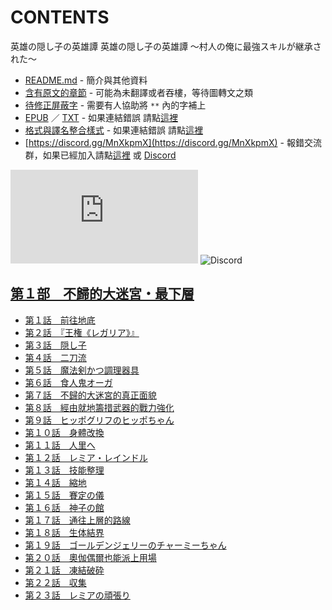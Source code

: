 # CONTENTS

英雄の隠し子の英雄譚
英雄の隠し子の英雄譚 ～村人の俺に最強スキルが継承された～


- [README.md](README.md) - 簡介與其他資料
- [含有原文的章節](ja.md) - 可能為未翻譯或者吞樓，等待圖轉文之類
- [待修正屏蔽字](%E5%BE%85%E4%BF%AE%E6%AD%A3%E5%B1%8F%E8%94%BD%E5%AD%97.md) - 需要有人協助將 `**` 內的字補上
- [EPUB](https://gitlab.com/demonovel/epub-txt/blob/master/syosetu_out/%E8%8B%B1%E9%9B%84%E3%81%AE%E9%9A%A0%E3%81%97%E5%AD%90%E3%81%AE%E8%8B%B1%E9%9B%84%E8%AD%9A.epub) ／ [TXT](https://gitlab.com/demonovel/epub-txt/blob/master/syosetu_out/out/%E8%8B%B1%E9%9B%84%E3%81%AE%E9%9A%A0%E3%81%97%E5%AD%90%E3%81%AE%E8%8B%B1%E9%9B%84%E8%AD%9A.out.txt) - 如果連結錯誤 請點[這裡](https://gitlab.com/demonovel/epub-txt/tree/master)
- [格式與譯名整合樣式](https://github.com/bluelovers/node-novel/blob/master/lib/locales/%E8%8B%B1%E9%9B%84%E3%81%AE%E9%9A%A0%E3%81%97%E5%AD%90%E3%81%AE%E8%8B%B1%E9%9B%84%E8%AD%9A.ts) - 如果連結錯誤 請點[這裡](https://github.com/bluelovers/node-novel/tree/master/lib/locales)
- [https://discord.gg/MnXkpmX](https://discord.gg/MnXkpmX) - 報錯交流群，如果已經加入請點[這裡](https://discordapp.com/channels/467794087769014273/467794088285175809) 或 [Discord](https://discordapp.com/channels/@me)


![導航目錄](https://chart.apis.google.com/chart?cht=qr&chs=150x150&chl=https://gitee.com/bluelovers/novel/blob/master/syosetu_out/英雄の隠し子の英雄譚/導航目錄.md)  ![Discord](https://chart.apis.google.com/chart?cht=qr&chs=150x150&chl=https://discord.gg/MnXkpmX)




## [第１部　不歸的大迷宮・最下層](00000_%E7%AC%AC%EF%BC%91%E9%83%A8%E3%80%80%E4%B8%8D%E6%AD%B8%E7%9A%84%E5%A4%A7%E8%BF%B7%E5%AE%AE%E3%83%BB%E6%9C%80%E4%B8%8B%E5%B1%A4)

- [第１話　前往地底](00000_%E7%AC%AC%EF%BC%91%E9%83%A8%E3%80%80%E4%B8%8D%E6%AD%B8%E7%9A%84%E5%A4%A7%E8%BF%B7%E5%AE%AE%E3%83%BB%E6%9C%80%E4%B8%8B%E5%B1%A4/00010_%E7%AC%AC%EF%BC%91%E8%A9%B1%E3%80%80%E5%89%8D%E5%BE%80%E5%9C%B0%E5%BA%95.txt)
- [第２話　『王権《レガリア》』](00000_%E7%AC%AC%EF%BC%91%E9%83%A8%E3%80%80%E4%B8%8D%E6%AD%B8%E7%9A%84%E5%A4%A7%E8%BF%B7%E5%AE%AE%E3%83%BB%E6%9C%80%E4%B8%8B%E5%B1%A4/00020_%E7%AC%AC%EF%BC%92%E8%A9%B1%E3%80%80%E3%80%8E%E7%8E%8B%E6%A8%A9%E3%80%8A%E3%83%AC%E3%82%AC%E3%83%AA%E3%82%A2%E3%80%8B%E3%80%8F.txt)
- [第３話　隠し子](00000_%E7%AC%AC%EF%BC%91%E9%83%A8%E3%80%80%E4%B8%8D%E6%AD%B8%E7%9A%84%E5%A4%A7%E8%BF%B7%E5%AE%AE%E3%83%BB%E6%9C%80%E4%B8%8B%E5%B1%A4/00030_%E7%AC%AC%EF%BC%93%E8%A9%B1%E3%80%80%E9%9A%A0%E3%81%97%E5%AD%90.txt)
- [第４話　二刀流](00000_%E7%AC%AC%EF%BC%91%E9%83%A8%E3%80%80%E4%B8%8D%E6%AD%B8%E7%9A%84%E5%A4%A7%E8%BF%B7%E5%AE%AE%E3%83%BB%E6%9C%80%E4%B8%8B%E5%B1%A4/00040_%E7%AC%AC%EF%BC%94%E8%A9%B1%E3%80%80%E4%BA%8C%E5%88%80%E6%B5%81.txt)
- [第５話　魔法剣かつ調理器具](00000_%E7%AC%AC%EF%BC%91%E9%83%A8%E3%80%80%E4%B8%8D%E6%AD%B8%E7%9A%84%E5%A4%A7%E8%BF%B7%E5%AE%AE%E3%83%BB%E6%9C%80%E4%B8%8B%E5%B1%A4/00050_%E7%AC%AC%EF%BC%95%E8%A9%B1%E3%80%80%E9%AD%94%E6%B3%95%E5%89%A3%E3%81%8B%E3%81%A4%E8%AA%BF%E7%90%86%E5%99%A8%E5%85%B7.txt)
- [第６話　食人鬼オーガ](00000_%E7%AC%AC%EF%BC%91%E9%83%A8%E3%80%80%E4%B8%8D%E6%AD%B8%E7%9A%84%E5%A4%A7%E8%BF%B7%E5%AE%AE%E3%83%BB%E6%9C%80%E4%B8%8B%E5%B1%A4/00060_%E7%AC%AC%EF%BC%96%E8%A9%B1%E3%80%80%E9%A3%9F%E4%BA%BA%E9%AC%BC%E3%82%AA%E3%83%BC%E3%82%AC.txt)
- [第７話　不歸的大迷宮的真正面貌](00000_%E7%AC%AC%EF%BC%91%E9%83%A8%E3%80%80%E4%B8%8D%E6%AD%B8%E7%9A%84%E5%A4%A7%E8%BF%B7%E5%AE%AE%E3%83%BB%E6%9C%80%E4%B8%8B%E5%B1%A4/00070_%E7%AC%AC%EF%BC%97%E8%A9%B1%E3%80%80%E4%B8%8D%E6%AD%B8%E7%9A%84%E5%A4%A7%E8%BF%B7%E5%AE%AE%E7%9A%84%E7%9C%9F%E6%AD%A3%E9%9D%A2%E8%B2%8C.txt)
- [第８話　經由就地籌措武器的戰力強化](00000_%E7%AC%AC%EF%BC%91%E9%83%A8%E3%80%80%E4%B8%8D%E6%AD%B8%E7%9A%84%E5%A4%A7%E8%BF%B7%E5%AE%AE%E3%83%BB%E6%9C%80%E4%B8%8B%E5%B1%A4/00080_%E7%AC%AC%EF%BC%98%E8%A9%B1%E3%80%80%E7%B6%93%E7%94%B1%E5%B0%B1%E5%9C%B0%E7%B1%8C%E6%8E%AA%E6%AD%A6%E5%99%A8%E7%9A%84%E6%88%B0%E5%8A%9B%E5%BC%B7%E5%8C%96.txt)
- [第９話　ヒッポグリフのヒッポちゃん](00000_%E7%AC%AC%EF%BC%91%E9%83%A8%E3%80%80%E4%B8%8D%E6%AD%B8%E7%9A%84%E5%A4%A7%E8%BF%B7%E5%AE%AE%E3%83%BB%E6%9C%80%E4%B8%8B%E5%B1%A4/00090_%E7%AC%AC%EF%BC%99%E8%A9%B1%E3%80%80%E3%83%92%E3%83%83%E3%83%9D%E3%82%B0%E3%83%AA%E3%83%95%E3%81%AE%E3%83%92%E3%83%83%E3%83%9D%E3%81%A1%E3%82%83%E3%82%93.txt)
- [第１０話　身體改換](00000_%E7%AC%AC%EF%BC%91%E9%83%A8%E3%80%80%E4%B8%8D%E6%AD%B8%E7%9A%84%E5%A4%A7%E8%BF%B7%E5%AE%AE%E3%83%BB%E6%9C%80%E4%B8%8B%E5%B1%A4/00100_%E7%AC%AC%EF%BC%91%EF%BC%90%E8%A9%B1%E3%80%80%E8%BA%AB%E9%AB%94%E6%94%B9%E6%8F%9B.txt)
- [第１１話　人里へ](00000_%E7%AC%AC%EF%BC%91%E9%83%A8%E3%80%80%E4%B8%8D%E6%AD%B8%E7%9A%84%E5%A4%A7%E8%BF%B7%E5%AE%AE%E3%83%BB%E6%9C%80%E4%B8%8B%E5%B1%A4/00110_%E7%AC%AC%EF%BC%91%EF%BC%91%E8%A9%B1%E3%80%80%E4%BA%BA%E9%87%8C%E3%81%B8.txt)
- [第１２話　レミア・レインドル](00000_%E7%AC%AC%EF%BC%91%E9%83%A8%E3%80%80%E4%B8%8D%E6%AD%B8%E7%9A%84%E5%A4%A7%E8%BF%B7%E5%AE%AE%E3%83%BB%E6%9C%80%E4%B8%8B%E5%B1%A4/00120_%E7%AC%AC%EF%BC%91%EF%BC%92%E8%A9%B1%E3%80%80%E3%83%AC%E3%83%9F%E3%82%A2%E3%83%BB%E3%83%AC%E3%82%A4%E3%83%B3%E3%83%89%E3%83%AB.txt)
- [第１３話　技能整理](00000_%E7%AC%AC%EF%BC%91%E9%83%A8%E3%80%80%E4%B8%8D%E6%AD%B8%E7%9A%84%E5%A4%A7%E8%BF%B7%E5%AE%AE%E3%83%BB%E6%9C%80%E4%B8%8B%E5%B1%A4/00130_%E7%AC%AC%EF%BC%91%EF%BC%93%E8%A9%B1%E3%80%80%E6%8A%80%E8%83%BD%E6%95%B4%E7%90%86.txt)
- [第１４話　縮地](00000_%E7%AC%AC%EF%BC%91%E9%83%A8%E3%80%80%E4%B8%8D%E6%AD%B8%E7%9A%84%E5%A4%A7%E8%BF%B7%E5%AE%AE%E3%83%BB%E6%9C%80%E4%B8%8B%E5%B1%A4/00140_%E7%AC%AC%EF%BC%91%EF%BC%94%E8%A9%B1%E3%80%80%E7%B8%AE%E5%9C%B0.txt)
- [第１５話　賽定の儀](00000_%E7%AC%AC%EF%BC%91%E9%83%A8%E3%80%80%E4%B8%8D%E6%AD%B8%E7%9A%84%E5%A4%A7%E8%BF%B7%E5%AE%AE%E3%83%BB%E6%9C%80%E4%B8%8B%E5%B1%A4/00150_%E7%AC%AC%EF%BC%91%EF%BC%95%E8%A9%B1%E3%80%80%E8%B3%BD%E5%AE%9A%E3%81%AE%E5%84%80.txt)
- [第１６話　神子の館](00000_%E7%AC%AC%EF%BC%91%E9%83%A8%E3%80%80%E4%B8%8D%E6%AD%B8%E7%9A%84%E5%A4%A7%E8%BF%B7%E5%AE%AE%E3%83%BB%E6%9C%80%E4%B8%8B%E5%B1%A4/00160_%E7%AC%AC%EF%BC%91%EF%BC%96%E8%A9%B1%E3%80%80%E7%A5%9E%E5%AD%90%E3%81%AE%E9%A4%A8.txt)
- [第１７話　通往上層的路線](00000_%E7%AC%AC%EF%BC%91%E9%83%A8%E3%80%80%E4%B8%8D%E6%AD%B8%E7%9A%84%E5%A4%A7%E8%BF%B7%E5%AE%AE%E3%83%BB%E6%9C%80%E4%B8%8B%E5%B1%A4/00170_%E7%AC%AC%EF%BC%91%EF%BC%97%E8%A9%B1%E3%80%80%E9%80%9A%E5%BE%80%E4%B8%8A%E5%B1%A4%E7%9A%84%E8%B7%AF%E7%B7%9A.txt)
- [第１８話　生体結界](00000_%E7%AC%AC%EF%BC%91%E9%83%A8%E3%80%80%E4%B8%8D%E6%AD%B8%E7%9A%84%E5%A4%A7%E8%BF%B7%E5%AE%AE%E3%83%BB%E6%9C%80%E4%B8%8B%E5%B1%A4/00180_%E7%AC%AC%EF%BC%91%EF%BC%98%E8%A9%B1%E3%80%80%E7%94%9F%E4%BD%93%E7%B5%90%E7%95%8C.txt)
- [第１９話　ゴールデンジェリーのチャーミーちゃん](00000_%E7%AC%AC%EF%BC%91%E9%83%A8%E3%80%80%E4%B8%8D%E6%AD%B8%E7%9A%84%E5%A4%A7%E8%BF%B7%E5%AE%AE%E3%83%BB%E6%9C%80%E4%B8%8B%E5%B1%A4/00190_%E7%AC%AC%EF%BC%91%EF%BC%99%E8%A9%B1%E3%80%80%E3%82%B4%E3%83%BC%E3%83%AB%E3%83%87%E3%83%B3%E3%82%B8%E3%82%A7%E3%83%AA%E3%83%BC%E3%81%AE%E3%83%81%E3%83%A3%E3%83%BC%E3%83%9F%E3%83%BC%E3%81%A1%E3%82%83%E3%82%93.txt)
- [第２０話　奧伽偶爾也能派上用場](00000_%E7%AC%AC%EF%BC%91%E9%83%A8%E3%80%80%E4%B8%8D%E6%AD%B8%E7%9A%84%E5%A4%A7%E8%BF%B7%E5%AE%AE%E3%83%BB%E6%9C%80%E4%B8%8B%E5%B1%A4/00200_%E7%AC%AC%EF%BC%92%EF%BC%90%E8%A9%B1%E3%80%80%E5%A5%A7%E4%BC%BD%E5%81%B6%E7%88%BE%E4%B9%9F%E8%83%BD%E6%B4%BE%E4%B8%8A%E7%94%A8%E5%A0%B4.txt)
- [第２１話　凍結破砕](00000_%E7%AC%AC%EF%BC%91%E9%83%A8%E3%80%80%E4%B8%8D%E6%AD%B8%E7%9A%84%E5%A4%A7%E8%BF%B7%E5%AE%AE%E3%83%BB%E6%9C%80%E4%B8%8B%E5%B1%A4/00210_%E7%AC%AC%EF%BC%92%EF%BC%91%E8%A9%B1%E3%80%80%E5%87%8D%E7%B5%90%E7%A0%B4%E7%A0%95.txt)
- [第２２話　収集](00000_%E7%AC%AC%EF%BC%91%E9%83%A8%E3%80%80%E4%B8%8D%E6%AD%B8%E7%9A%84%E5%A4%A7%E8%BF%B7%E5%AE%AE%E3%83%BB%E6%9C%80%E4%B8%8B%E5%B1%A4/00220_%E7%AC%AC%EF%BC%92%EF%BC%92%E8%A9%B1%E3%80%80%E5%8F%8E%E9%9B%86.txt)
- [第２３話　レミアの頑張り](00000_%E7%AC%AC%EF%BC%91%E9%83%A8%E3%80%80%E4%B8%8D%E6%AD%B8%E7%9A%84%E5%A4%A7%E8%BF%B7%E5%AE%AE%E3%83%BB%E6%9C%80%E4%B8%8B%E5%B1%A4/00230_%E7%AC%AC%EF%BC%92%EF%BC%93%E8%A9%B1%E3%80%80%E3%83%AC%E3%83%9F%E3%82%A2%E3%81%AE%E9%A0%91%E5%BC%B5%E3%82%8A.txt)

